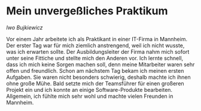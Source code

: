 # Mein unvergeßliches Praktikum
_Iwo Bujkiewicz_

Vor einem Jahr arbeitete ich als Praktikant in einer IT-Firma in Mannheim.
Der erster Tag war für mich ziemlich anstrengend, weil ich nicht wusste, was ich erwarten sollte.
Der Ausbildungsleiter der Firma nahm mich sofort unter seine Fittiche und stellte mich den Anderen vor.
Ich lernte schnell, dass ich mich keine Sorgen machen soll, denn meine Mitarbeiter waren sehr offen und freundlich.
Schon am nächstem Tag bekam ich meinen ersten Aufgaben.
Sie waren nicht besonders schwierig, deshalb machte ich ihnen ohne große Mühe.
Bald setzte mich der Teamsführer für einen großeren Projekt ein und ich konnte an einige Software-Produkte bearbeiten.
Allgemein, ich fühlte mich sehr wohl und machte vielen Freunden in Mannheim.
